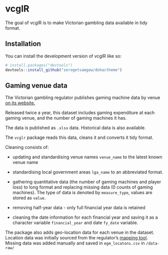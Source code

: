 
<!-- README.md is generated from README.Rmd. Please edit that file -->

# vcglR

The goal of vcglR is to make Victorian gambling data available in tidy
format.

## Installation

You can install the development version of vcglR like so:

``` r
# install.packages("devtools")
devtools::install_github("zerogetsamgow/dohactheme")
```

## Gaming venue data

The Victorian gambling regulator publishes gaming machine data by venue
[on its
website.](https://www.vgccc.vic.gov.au/resources/information-and-data/expenditure-data)

Released twice a year, this dataset includes gaming expenditure at each
gaming venue, and the number of gaming machines it has.

The data is published as `.xlsx` data. Historical data is also
available.

The `vcglr` package reads this data, cleans it and converts it tidy
format.

Cleaning consists of:

- updating and standardising venue names `venue_name` to the latest
  known venue name

- standardising local government areas `lga_name` to an abbreviated
  format.

- gathering quantitative data (the number of gaming machines and player
  loss) to long format and replacing missing data (0 counts of gaming
  machines). The type of data is denoted by `measure_type`, values are
  stored as `value`.

- removing half-year data - only full financial year data is retained

- cleaning the date information for each financial year and saving it as
  a character variable `financial_year` and date `fy_date` variable.

The package also adds geo-location data for each venue in the dataset.
Location data was initially sourced from the regulator’s [mapping
tool](https://geomaps.vgccc.vic.gov.au/). Missing data was added
manually and saved in `egm_locatons.csv` in `/data-raw/`
